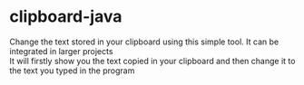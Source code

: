 # clipboard-java
Change the text stored in your clipboard using this simple tool. It can be integrated in larger projects <br>
It will firstly show you the text copied in your clipboard and then change it to the text you typed in the program
